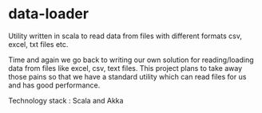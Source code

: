 data-loader
===========

Utility written in scala to read data from files with different formats csv, excel, txt files etc.

Time and again we go back to writing our own solution for reading/loading data from files like excel, csv, 
text files. This project plans to take away those pains so that we have a standard utility which can read files
for us and has good performance. 

Technology stack : Scala and Akka
